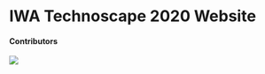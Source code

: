 
# IWA Technoscape 2020 Website

#### Contributors

<a href="https://github.com/nikhils4/iwa/graphs/contributors">
  <img src="https://contributors-img.firebaseapp.com/image?repo=nikhils4/iwa" />
</a>

